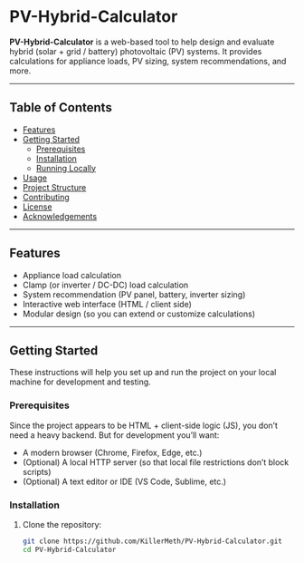 # PV-Hybrid-Calculator

**PV-Hybrid-Calculator** is a web-based tool to help design and evaluate hybrid (solar + grid / battery) photovoltaic (PV) systems. It provides calculations for appliance loads, PV sizing, system recommendations, and more.

---

## Table of Contents

- [Features](#features)  
- [Getting Started](#getting-started)  
  - [Prerequisites](#prerequisites)  
  - [Installation](#installation)  
  - [Running Locally](#running-locally)  
- [Usage](#usage)  
- [Project Structure](#project-structure)  
- [Contributing](#contributing)  
- [License](#license)  
- [Acknowledgements](#acknowledgements)

---

## Features

- Appliance load calculation  
- Clamp (or inverter / DC-DC) load calculation  
- System recommendation (PV panel, battery, inverter sizing)  
- Interactive web interface (HTML / client side)  
- Modular design (so you can extend or customize calculations)

---

## Getting Started

These instructions will help you set up and run the project on your local machine for development and testing.

### Prerequisites

Since the project appears to be HTML + client-side logic (JS), you don’t need a heavy backend. But for development you’ll want:

- A modern browser (Chrome, Firefox, Edge, etc.)  
- (Optional) A local HTTP server (so that local file restrictions don’t block scripts)  
- (Optional) A text editor or IDE (VS Code, Sublime, etc.)

### Installation

1. Clone the repository:

   ```bash
   git clone https://github.com/KillerMeth/PV-Hybrid-Calculator.git
   cd PV-Hybrid-Calculator
